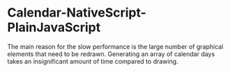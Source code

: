 # Calendar-NativeScript-PlainJavaScript
The main reason for the slow performance is the large number of graphical elements that need to be redrawn. Generating an array of calendar days takes an insignificant amount of time compared to drawing.
